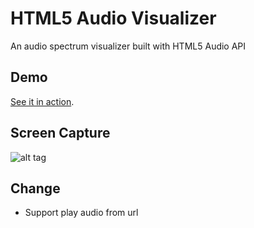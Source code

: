 HTML5 Audio Visualizer
======================

An audio spectrum visualizer built with HTML5 Audio API

Demo
---
[See it in action](http://wayou.github.io/HTML5_Audio_Visualizer/).

Screen Capture
---

![alt tag](https://raw.github.com/Wayou/HTML5_Audio_Visualizer/master/sources/screencapture.png)

Change
---
- Support play audio from url